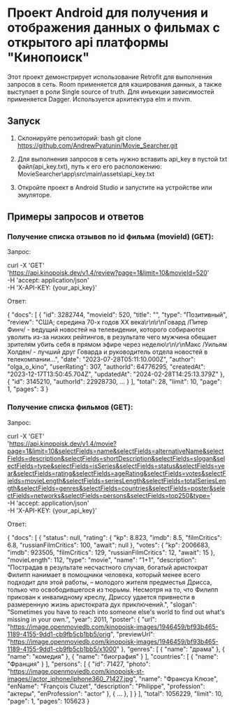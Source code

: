 # Проект Android для получения и отображения данных о фильмах с открытого api платформы "Кинопоиск"

Этот проект демонстрирует использование Retrofit для выполнения запросов в сеть.
Room применяется для кэширования данных, а также выступает в роли Single source of truth.
Для инъекции зависимостей применяется Dagger.
Используется архитектура elm и mvvm.

## Запуск

1. Склонируйте репозиторий: bash
git clone https://github.com/AndrewPyatunin/Movie_Searcher.git

2. Для выполнения запросов в сеть нужно вставить api_key в пустой txt файл(api_key.txt), путь к его его расположению: MovieSearcher\app\src\main\assets\api_key.txt

3. Откройте проект в Android Studio и запустите на устройстве или эмуляторе.

## Примеры запросов и ответов

### Получение списка отзывов по id фильма (movieId) (GET):
Запрос:

curl -X 'GET' \
  'https://api.kinopoisk.dev/v1.4/review?page=1&limit=10&movieId=520' \
  -H 'accept: application/json' \
  -H 'X-API-KEY: {your_api_key}'

Ответ:

{
  "docs": [
    {
      "id": 3282744,
      "movieId": 520,
      "title": "",
      "type": "Позитивный",
      "review": "США; середина 70-х годов XX века\r\n\r\nГовард /Питер Финч/ - ведущий новостей на телевидении, которого собираются уволить из-за низких рейтингов, в результате чего мужчина обещает зрителям убить себя в прямом эфире через неделю\r\n\r\nМакс /Уильям Холден/ - лучший друг Говарда и руководитель отдела новостей в телекомпании...",
      "date": "2023-07-28T05:11:10.000Z",
      "author": "olga_o_kino",
      "userRating": 307,
      "authorId": 64776295,
      "createdAt": "2023-12-17T13:50:45.704Z",
      "updatedAt": "2024-02-28T14:25:13.379Z"
    },
    {
      "id": 3145210,
      "authorId": 22928730,
      ...
    }
  ],
  "total": 28,
  "limit": 10,
  "page": 1,
  "pages": 3
}
### Получение списка фильмов (GET):
Запрос:

curl -X 'GET' \
  'https://api.kinopoisk.dev/v1.4/movie?page=1&limit=10&selectFields=name&selectFields=alternativeName&selectFields=description&selectFields=shortDescription&selectFields=slogan&selectFields=type&selectFields=isSeries&selectFields=status&selectFields=year&selectFields=rating&selectFields=ageRating&selectFields=votes&selectFields=movieLength&selectFields=seriesLength&selectFields=totalSeriesLength&selectFields=genres&selectFields=countries&selectFields=poster&selectFields=networks&selectFields=persons&selectFields=top250&type=' \
  -H 'accept: application/json' \
  -H 'X-API-KEY: {your_api_key}'

Ответ:

{
  "docs": [
    {
      "status": null,
      "rating": {
        "kp": 8.823,
        "imdb": 8.5,
        "filmCritics": 6.8,
        "russianFilmCritics": 100,
        "await": null
      },
      "votes": {
        "kp": 2006683,
        "imdb": 923505,
        "filmCritics": 129,
        "russianFilmCritics": 12,
        "await": 15
      },
      "movieLength": 112,
      "type": "movie",
      "name": "1+1",
      "description": "Пострадав в результате несчастного случая, богатый аристократ Филипп нанимает в помощники человека, который менее всего подходит для этой работы, – молодого жителя предместья Дрисса, только что освободившегося из тюрьмы. Несмотря на то, что Филипп прикован к инвалидному креслу, Дриссу удается привнести в размеренную жизнь аристократа дух приключений.",
      "slogan": "Sometimes you have to reach into someone else's world to find out what's missing in your own.",
      "year": 2011,
      "poster": {
        "url": "https://image.openmoviedb.com/kinopoisk-images/1946459/bf93b465-1189-4155-9dd1-cb9fb5cb1bb5/orig",
        "previewUrl": "https://image.openmoviedb.com/kinopoisk-images/1946459/bf93b465-1189-4155-9dd1-cb9fb5cb1bb5/x1000"
      },
      "genres": [
        {
          "name": "драма"
        },
        {
          "name": "комедия"
        },
        {
          "name": "биография"
        }
      ],
      "countries": [
        {
          "name": "Франция"
        }
      ],
      "persons": [
        {
          "id": 71427,
          "photo": "https://image.openmoviedb.com/kinopoisk-st-images//actor_iphone/iphone360_71427.jpg",
          "name": "Франсуа Клюзе",
          "enName": "François Cluzet",
          "description": "Philippe",
          "profession": "актеры",
          "enProfession": "actor"
        },
        {
        ...
        },
        ]
    }
  ],
  "total": 1056229,
  "limit": 10,
  "page": 1,
  "pages": 105623
}
